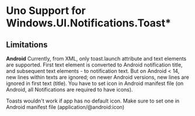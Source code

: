 # Uno Support for Windows.UI.Notifications.Toast*

## Limitations

**Android**
Currently, from XML, only toast.launch attribute and text elements are supported.
First text element is converted to Android notification title, and subsequent text elements - to notification text. But on Android < 14, new lines within texts are ignored; on newer Android versions, new lines are ignored in first text (title).
You have to set icon in Android manifest file (on Android, all Notifications are required to have icons).

Toasts wouldn't work if app has no default icon. Make sure to set one in Android manifest file (application/@android:icon)